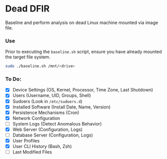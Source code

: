 # Dead DFIR
Baseline and perform analysis on dead Linux machine mounted via image file.

### Use
Prior to executing the `baseline.sh` script, ensure you have already mounted the target file system. 

```bash
sudo ./baseline.sh /mnt/<drive>
```

### To Do:
- [x] Device Settings (OS, Kernel, Processor, Time Zone, Last Shutdown)
- [x] Users (Username, UID, Groups, Shell)
- [x] Sudoers (Look in `/etc/sudoers.d`)
- [x] Installed Software (Install Date, Name, Version)
- [x] Persistence Mechanisms (Cron)
- [x] Network Configuration
- [ ] System Logs (Detect Anomalous Behavior)
- [x] Web Server (Configuration, Logs)
- [ ] Database Server (Configuration, Logs)
- [x] User Profiles
- [x] User CLI History (Bash, Zsh)
- [ ] Last Modified Files
